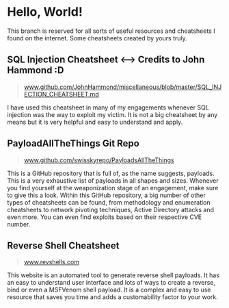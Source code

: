 # Hello, World!

This branch is reserved for all sorts of useful resources and cheatsheets I found on the internet. Some cheatsheets created by yours truly.


## SQL Injection Cheatsheet <--> **Credits to John Hammond :D**
> www.github.com/JohnHammond/miscellaneous/blob/master/SQL_INJECTION_CHEATSHEET.md

I have used this cheatsheet in many of my engagements whenever SQL injection was the way to exploit my victim. It is not a big cheatsheet by any means but it is very helpful and easy to understand and apply.

## PayloadAllTheThings Git Repo
> www.github.com/swisskyrepo/PayloadsAllTheThings

This is a GitHub repository that is full  of, as the name suggests, payloads. This is a very exhaustive list of payloads in all shapes and sizes. Whenever you find yourself at the weaponization stage of an engagement, make sure to give this a look.
Within this GitHub repository, a big number of other types of cheatsheets can be found, from methodology and enumeration cheatsheets to  network pivoting techniques, Active Directory attacks and even more. You can even find exploits based on their respective CVE number.

## Reverse Shell Cheatsheet
>www.revshells.com

This website is an automated tool to generate reverse shell payloads. It has an easy to understand user interface and lots of ways to create a reverse, bind or even a MSFVenom shell payload. It is a complex and easy to use resource that saves you time and adds a customability factor to your work.
